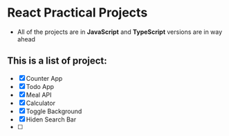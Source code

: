 # React Practical Projects

- All of the projects are in **JavaScript** and  **TypeScript** versions are in way ahead

## This is a list of project:

- [x] Counter App
- [x] Todo App
- [x] Meal API 
- [x] Calculator
- [x] Toggle Background
- [x] Hiden Search Bar 
- [ ] 